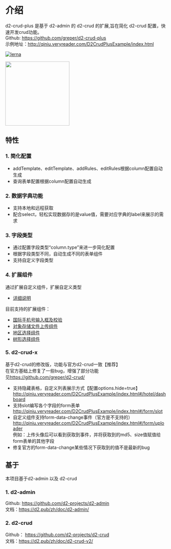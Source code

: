 # 介绍
d2-crud-plus 是基于 d2-admin 的 d2-crud 的扩展,旨在简化 d2-crud 配置，快速开发crud功能。   
Github: <https://github.com/greper/d2-crud-plus>    
示例地址：<http://qiniu.veryreader.com/D2CrudPlusExample/index.html>

[![lerna](https://img.shields.io/badge/maintained%20with-lerna-cc00ff.svg)](https://lerna.js.org/)

<a href="https://github.com/d2-projects/d2-admin" target="_blank"><img src="https://raw.githubusercontent.com/FairyEver/d2-admin/master/doc/image/d2-admin@2x.png" width="200"></a>



## 特性
### 1. 简化配置 
* addTemplate、editTemplate、addRules、editRules根据column配置自动生成   
* 查询表单配置根据column配置自动生成

### 2. 数据字典功能  
* 支持本地和远程获取
* 配合select，轻松实现数据存的是value值，需要对应字典的label来展示的需求

### 3. 字段类型
* 通过配置字段类型“column.type”来进一步简化配置
* 根据字段类型不同，自动生成不同的表单组件
* 支持自定义字段类型

### 4. 扩展组件  
通过扩展自定义组件，扩展自定义类型
* [详细说明](https://github.com/greper/d2-crud-plus/tree/master/packages/d2-crud-plus-extends)     

目前支持的扩展组件：  
* [国际手机号输入框及校验](http://qiniu.veryreader.com/D2CrudPlusExample/index.html#/form/phone)
* [对象存储文件上传组件](http://qiniu.veryreader.com/D2CrudPlusExample/index.html#/form/uploader)  
* [地区选择组件](http://qiniu.veryreader.com/D2CrudPlusExample/index.html#/form/area)
* [树形选择组件](http://qiniu.veryreader.com/D2CrudPlusExample/index.html#/form/area)  

### 5. d2-crud-x
基于d2-crud的修改版，功能与官方d2-crud一致【推荐】   
在官方基础上修复了一些bug，增强了部分功能   
见<https://github.com/greper/d2-crud/>   
* 支持隐藏表格，自定义列表展示方式【配置options.hide=true】     
<http://qiniu.veryreader.com/D2CrudPlusExample/index.html#/hotel/dashboard> 
* 支持slot编写各个字段的form表单     
<http://qiniu.veryreader.com/D2CrudPlusExample/index.html#/form/slot> 
* 自定义组件支持form-data-change事件（官方是不支持的）   
<http://qiniu.veryreader.com/D2CrudPlusExample/index.html#/form/uploader>    
例如：上传头像后可以看到获取到事件，并将获取到的md5、size值赋值给form表单的其他字段
* 修复官方的form-data-change某些情况下获取到的值不是最新的bug  

## 基于
本项目基于d2-admin 以及 d2-crud
### 1. d2-admin
Github: <https://github.com/d2-projects/d2-admin>  
文档：<https://d2.pub/zh/doc/d2-admin/> 
### 2. d2-crud
Github： <https://github.com/d2-projects/d2-crud>   
文档：<https://d2.pub/zh/doc/d2-crud-v2/> 

